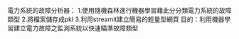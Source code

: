 電力系統的故障分析器：
1.使用隨機森林進行機器學習藉此分分類電力系統的故障類型
2.將檔案儲存成pkl
3.利用streamit建立簡易的輕量型網頁
目的：利用機器學習建立電力故障之監測系統以快速瞄準故障類型
